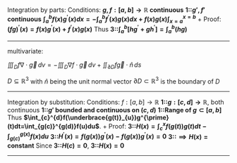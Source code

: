 Integration by parts:
Conditions: 
**$g,f:[a,b]\rightarrow \mathbb{R}$ continuous** 
**1::$g', f'$ continuous**
**$\int_{a}^{b}f(x)g^{\prime}(x)dx=-\int_{a}^{b}f^{\prime}(x)g(x)dx+f(x)g(x)\int_{x=a}^{x=b}$**
+
Proof:
**$(fg)^{\prime}(x)=f(x)g^{\prime}(x)+f^{\prime}(x)g(x)$**
Thus **3::$\int_a^b[hg^{\prime}+gh^{\prime}]=\int_a^b(hg)$**

---

multivariate:

$\iiint_D f \nabla \cdot \vec{g}\, dv = -\iiint_D \nabla f \cdot \vec{g}\, dv + \iint_{\partial D} f \vec{g} \cdot \hat{n}\, ds$

$D \subseteq \mathbb{R}^3$ with $\hat{n}$ being the unit normal vector
$\partial D \subset \mathbb{R}^3$ is the boundary of $D$

---

Integration by substitution: 
Conditions: $f:[a,b]\rightarrow \mathbb{R}$ **1::$g:[c,d]\rightarrow \mathbb{R}$**, both continuous
**1::$g'$ bounded and continuous on $(c, d)$**
**1::Range of $g \subset [a, b]$** 
Thus **$\int_{c}^{d}f(\underbrace{g(t)}_{u})g^{\prime}(t)dt=\int_{g(c)}^{g(d)}f(u)du$**.
+
Proof: 
**3::$H(x)=\int_{c}^{x}f(g(t))g(t)dt-\int_{g(c)}^{g(x)}f(x)du$**
**3::$H^{\prime}(x)=f(g(x))g^{\prime}(x)-f(g(x))g^{\prime}(x)=0$**
**3::$\implies H(x) = \textrm{constant}$** 
Since **3::$H(c)= 0$**, **3::$H(x) = 0$**

***
